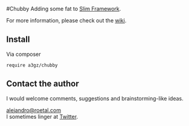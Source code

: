 #Chubby
Adding some fat to [Slim Framework](https://github.com/slimphp/Slim).

For more information, please check out the [wiki](https://github.com/a3gz/chubby/wiki).

## Install 

Via composer 

    require a3gz/chubby 


## Contact the author

I would welcome comments, suggestions and brainstorming-like ideas.

[alejandro@roetal.com](mailto:alejandro@roetal.com)   
I sometimes linger at [Twitter](https://twitter.com/alejandroarbiza).
